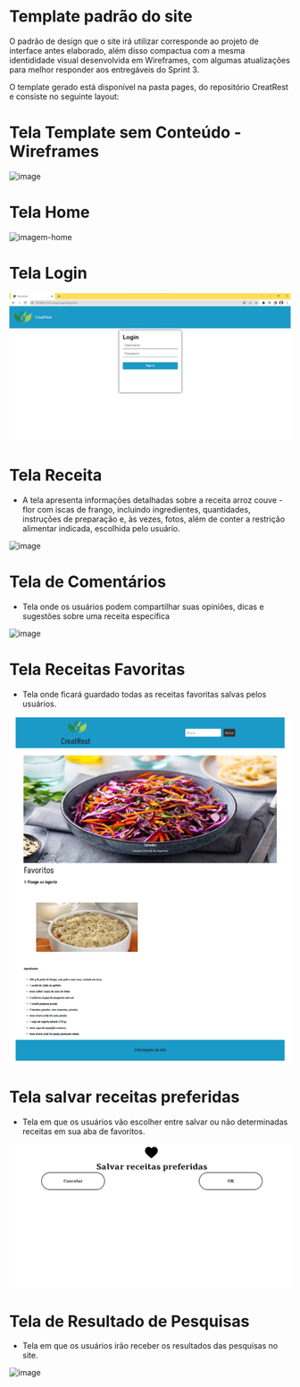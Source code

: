 # Template padrão do site

O padrão de design que o site irá utilizar corresponde ao projeto de interface antes elaborado, além disso compactua com a mesma identididade visual desenvolvida em Wireframes, com algumas atualizações para melhor responder aos entregáveis do Sprint 3.

O template gerado está disponível na pasta pages, do repositório CreatRest e consiste no seguinte layout:

# Tela Template sem Conteúdo - Wireframes
![image](https://github.com/ICEI-PUC-Minas-PMV-ADS/pmv-ads-2023-1-e1-proj-web-t15-e1-proj-web-t15-time2-crearest/assets/125780065/55f1be60-ce24-4ca3-900d-23fa08756360)
# Tela Home

![imagem-home](https://github.com/ICEI-PUC-Minas-PMV-ADS/pmv-ads-2023-1-e1-proj-web-t15-e1-proj-web-t15-time2-crearest/assets/110935208/4bcb2891-ba43-40b7-a77d-995d0daf54e3)

# Tela Login
![imagem](https://github.com/ICEI-PUC-Minas-PMV-ADS/pmv-ads-2023-1-e1-proj-web-t15-e1-proj-web-t15-time2-crearest/blob/main/docs/img/login.jpg?raw=true)

# Tela Receita
<ul>
  <li>A tela apresenta informações detalhadas sobre a receita arroz couve -flor com iscas de frango, incluindo ingredientes, quantidades, instruções de preparação e, às vezes, fotos, além de conter a restrição alimentar indicada, escolhida pelo usuário.     </li>
</ul>
    
![image](https://github.com/ICEI-PUC-Minas-PMV-ADS/pmv-ads-2023-1-e1-proj-web-t15-e1-proj-web-t15-time2-crearest/assets/125780065/a91bf1cc-5232-4e3a-b554-6cf107aedf20)

# Tela de Comentários
<ul>
  <li>Tela onde os usuários podem compartilhar suas opiniões, dicas e sugestões sobre uma receita específica
  </li>
</ul>

![image](https://github.com/ICEI-PUC-Minas-PMV-ADS/pmv-ads-2023-1-e1-proj-web-t15-e1-proj-web-t15-time2-crearest/assets/125780065/b4a3307f-f915-4212-a5b5-a8ff123f0354)

# Tela Receitas Favoritas
<ul>
  <li>Tela onde ficará guardado todas as receitas favoritas salvas pelos usuários.</li>
</ul>

![image](https://github.com/vinicius665/receitas-preferidas/blob/main/projeto%20site%20receitas%20preferidas/assets/print%20receitas%20favoritas.png)

# Tela salvar receitas preferidas
<ul>
  <li>Tela em que os usuários vão escolher entre salvar ou não determinadas receitas em sua aba de favoritos.</li>
</ul>

![image](https://github.com/vinicius665/receitas-preferidas/blob/main/projeto%20site%20receitas%20preferidas/assets/salvar%20receitas%20preferidas.png)

# Tela de Resultado de Pesquisas

<ul>
  <li>Tela em que os usuários irão receber os resultados das pesquisas no site.</li>
</ul>

![image](https://github.com/ICEI-PUC-Minas-PMV-ADS/pmv-ads-2023-1-e1-proj-web-t15-e1-proj-web-t15-time2-crearest/assets/128434710/c5933652-8a60-4ae6-b64b-b0aa66c8b39e)



